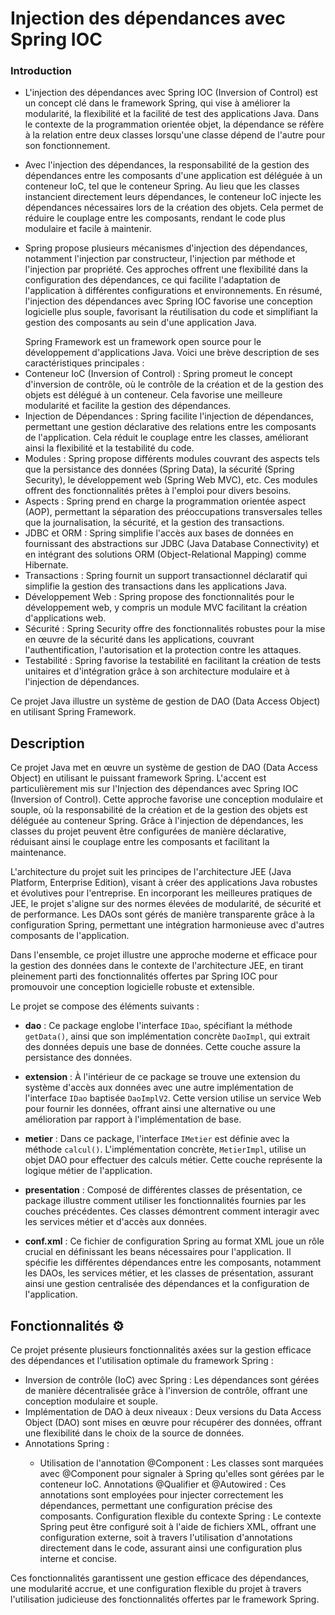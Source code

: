 # Injection des dépendances avec Spring IOC

### Introduction

- L'injection des dépendances avec Spring IOC (Inversion of Control) est un concept clé dans le framework Spring, qui vise à améliorer la modularité, la flexibilité et la facilité de test des applications Java. Dans le contexte de la programmation orientée objet, la dépendance se réfère à la relation entre deux classes lorsqu'une classe dépend de l'autre pour son fonctionnement.

- Avec l'injection des dépendances, la responsabilité de la gestion des dépendances entre les composants d'une application est déléguée à un conteneur IoC, tel que le conteneur Spring. Au lieu que les classes instancient directement leurs dépendances, le conteneur IoC injecte les dépendances nécessaires lors de la création des objets. Cela permet de réduire le couplage entre les composants, rendant le code plus modulaire et facile à maintenir.

- Spring propose plusieurs mécanismes d'injection des dépendances, notamment l'injection par constructeur, l'injection par méthode et l'injection par propriété. Ces approches offrent une flexibilité dans la configuration des dépendances, ce qui facilite l'adaptation de l'application à différentes configurations et environnements. En résumé, l'injection des dépendances avec Spring IOC favorise une conception logicielle plus souple, favorisant la réutilisation du code et simplifiant la gestion des composants au sein d'une application Java.
<ul>
        Spring Framework est un framework open source pour le développement d'applications Java. Voici une brève description de ses caractéristiques principales :
<li>
        Conteneur IoC (Inversion of Control) : Spring promeut le concept d'inversion de contrôle, où le contrôle de la création et de la gestion des objets est délégué à un conteneur. Cela favorise une meilleure modularité et facilite la gestion des dépendances.
</li>
<li>
        Injection de Dépendances : Spring facilite l'injection de dépendances, permettant une gestion déclarative des relations entre les composants de l'application. Cela réduit le couplage entre les classes, améliorant ainsi la flexibilité et la testabilité du code.
</li>
<li>
        Modules : Spring propose différents modules couvrant des aspects tels que la persistance des données (Spring Data), la sécurité (Spring Security), le développement web (Spring Web MVC), etc. Ces modules offrent des fonctionnalités prêtes à l'emploi pour divers besoins.
</li>
<li>
        Aspects : Spring prend en charge la programmation orientée aspect (AOP), permettant la séparation des préoccupations transversales telles que la journalisation, la sécurité, et la gestion des transactions.
</li>
<li>
        JDBC et ORM : Spring simplifie l'accès aux bases de données en fournissant des abstractions sur JDBC (Java Database Connectivity) et en intégrant des solutions ORM (Object-Relational Mapping) comme Hibernate.
</li>
<li>
        Transactions : Spring fournit un support transactionnel déclaratif qui simplifie la gestion des transactions dans les applications Java.
</li>
<li>
        Développement Web : Spring propose des fonctionnalités pour le développement web, y compris un module MVC facilitant la création d'applications web.
</li>
<li>
        Sécurité : Spring Security offre des fonctionnalités robustes pour la mise en œuvre de la sécurité dans les applications, couvrant l'authentification, l'autorisation et la protection contre les attaques.
</li>
<li>
        Testabilité : Spring favorise la testabilité en facilitant la création de tests unitaires et d'intégration grâce à son architecture modulaire et à l'injection de dépendances.
</li>
</ul>
Ce projet Java illustre un système de gestion de DAO (Data Access Object) en utilisant Spring Framework.

## Description

<p> Ce projet Java met en œuvre un système de gestion de DAO (Data Access Object) en utilisant le puissant framework Spring. L'accent est particulièrement mis sur l'Injection des dépendances avec Spring IOC (Inversion of Control). Cette approche favorise une conception modulaire et souple, où la responsabilité de la création et de la gestion des objets est déléguée au conteneur Spring. Grâce à l'injection de dépendances, les classes du projet peuvent être configurées de manière déclarative, réduisant ainsi le couplage entre les composants et facilitant la maintenance.</p>

<p> L'architecture du projet suit les principes de l'architecture JEE (Java Platform, Enterprise Edition), visant à créer des applications Java robustes et évolutives pour l'entreprise. En incorporant les meilleures pratiques de JEE, le projet s'aligne sur des normes élevées de modularité, de sécurité et de performance. Les DAOs sont gérés de manière transparente grâce à la configuration Spring, permettant une intégration harmonieuse avec d'autres composants de l'application.</p>

<p> Dans l'ensemble, ce projet illustre une approche moderne et efficace pour la gestion des données dans le contexte de l'architecture JEE, en tirant pleinement parti des fonctionnalités offertes par Spring IOC pour promouvoir une conception logicielle robuste et extensible.</p>

Le projet se compose des éléments suivants :

- **dao** : Ce package englobe l'interface `IDao`, spécifiant la méthode `getData()`, ainsi que son implémentation concrète `DaoImpl`, qui extrait des données depuis une base de données. Cette couche assure la persistance des données.

- **extension** : À l'intérieur de ce package se trouve une extension du système d'accès aux données avec une autre implémentation de l'interface `IDao` baptisée `DaoImplV2`. Cette version utilise un service Web pour fournir les données, offrant ainsi une alternative ou une amélioration par rapport à l'implémentation de base.

- **metier** : Dans ce package, l'interface `IMetier` est définie avec la méthode `calcul()`. L'implémentation concrète, `MetierImpl`, utilise un objet DAO pour effectuer des calculs métier. Cette couche représente la logique métier de l'application.

- **presentation** : Composé de différentes classes de présentation, ce package illustre comment utiliser les fonctionnalités fournies par les couches précédentes. Ces classes démontrent comment interagir avec les services métier et d'accès aux données.

- **conf.xml** : Ce fichier de configuration Spring au format XML joue un rôle crucial en définissant les beans nécessaires pour l'application. Il spécifie les différentes dépendances entre les composants, notamment les DAOs, les services métier, et les classes de présentation, assurant ainsi une gestion centralisée des dépendances et la configuration de l'application.

## Fonctionnalités ⚙️

Ce projet présente plusieurs fonctionnalités axées sur la gestion efficace des dépendances et l'utilisation optimale du framework Spring :

<ul>
<li> Inversion de contrôle (IoC) avec Spring : Les dépendances sont gérées de manière décentralisée grâce à l'inversion de contrôle, offrant une conception modulaire et souple.
</li>
<li>Implémentation de DAO à deux niveaux : Deux versions du Data Access Object (DAO) sont mises en œuvre pour récupérer des données, offrant une flexibilité dans le choix de la source de données. </li>

<li> Annotations Spring : </li>
<ul>
<li> Utilisation de l'annotation @Component : Les classes sont marquées avec @Component pour signaler à Spring qu'elles sont gérées par le conteneur IoC.
Annotations @Qualifier et @Autowired : Ces annotations sont employées pour injecter correctement les dépendances, permettant une configuration précise des composants.
Configuration flexible du contexte Spring : Le contexte Spring peut être configuré soit à l'aide de fichiers XML, offrant une configuration externe, soit à travers l'utilisation d'annotations directement dans le code, assurant ainsi une configuration plus interne et concise.
</li>
</ul>
</ul>

Ces fonctionnalités garantissent une gestion efficace des dépendances, une modularité accrue, et une configuration flexible du projet à travers l'utilisation judicieuse des fonctionnalités offertes par le framework Spring.
